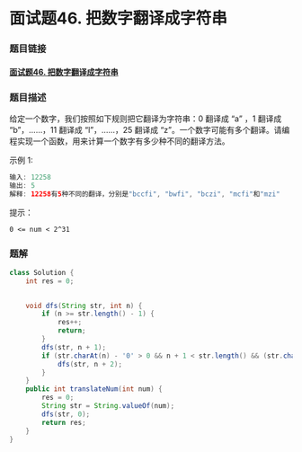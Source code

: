 # 面试题46. 把数字翻译成字符串

### 题目链接

#### [面试题46. 把数字翻译成字符串](https://leetcode-cn.com/problems/ba-shu-zi-fan-yi-cheng-zi-fu-chuan-lcof/)



### 题目描述

给定一个数字，我们按照如下规则把它翻译为字符串：0 翻译成 “a” ，1 翻译成 “b”，……，11 翻译成 “l”，……，25 翻译成 “z”。一个数字可能有多个翻译。请编程实现一个函数，用来计算一个数字有多少种不同的翻译方法。

 

示例 1:

```java
输入: 12258
输出: 5
解释: 12258有5种不同的翻译，分别是"bccfi", "bwfi", "bczi", "mcfi"和"mzi"
```


提示：

```
0 <= num < 2^31
```



### 题解

```java
class Solution {
    int res = 0;

    
    void dfs(String str, int n) {
        if (n >= str.length() - 1) {
            res++;
            return;
        }
        dfs(str, n + 1);
        if (str.charAt(n) - '0' > 0 && n + 1 < str.length() && (str.charAt(n) - '0') * 10 + str.charAt(n + 1) - '0' < 26) {
            dfs(str, n + 2);
        }
    }
    public int translateNum(int num) {
        res = 0;
        String str = String.valueOf(num);
        dfs(str, 0);
        return res;
    }
}

```

